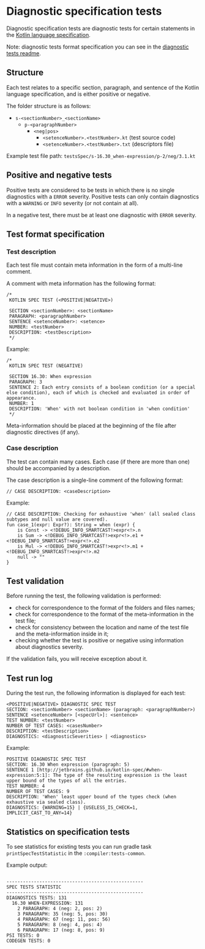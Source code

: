 # Diagnostic specification tests

Diagnostic specification tests are diagnostic tests for certain statements in the [Kotlin language specification](https://github.com/JetBrains/kotlin-spec).

Note: diagnostic tests format specification you can see in the [diagnostic tests readme](https://github.com/JetBrains/kotlin/blob/master/compiler/testData/diagnostics/ReadMe.md).

## Structure

Each test relates to a specific section, paragraph, and sentence of the Kotlin language specification, and is either positive or negative.

The folder structure is as follows:
* `s-<sectionNumber>_<sectionName>`
    * `p-<paragraphNumber>`
        * `<neg|pos>`
            * `<setenceNumber>.<testNumber>.kt` (test source code)
            * `<setenceNumber>.<testNumber>.txt` (descriptors file)

Example test file path: `testsSpec/s-16.30_when-expression/p-2/neg/3.1.kt`

## Positive and negative tests

Positive tests are considered to be tests in which there is no single diagnostics with a `ERROR` severity.
Positive tests can only contain diagnostics with a `WARNING` or `INFO` severity (or not contain at all).

In a negative test, there must be at least one diagnostic with `ERROR` severity.

## Test format specification

### Test description

Each test file must contain meta information in the form of a multi-line comment.

A comment with meta information has the following format:
```
/*
 KOTLIN SPEC TEST (<POSITIVE|NEGATIVE>)

 SECTION <sectionNumber>: <sectionName>
 PARAGRAPH: <paragraphNumber>
 SENTENCE <setenceNumber>: <setence>
 NUMBER: <testNumber>
 DESCRIPTION: <testDescription>
 */
```
Example:
```
/*
 KOTLIN SPEC TEST (NEGATIVE)

 SECTION 16.30: When expression
 PARAGRAPH: 3
 SENTENCE 2: Each entry consists of a boolean condition (or a special else condition), each of which is checked and evaluated in order of appearance.
 NUMBER: 1
 DESCRIPTION: 'When' with not boolean condition in 'when condition'
 */
```

Meta-information should be placed at the beginning of the file after diagnostic directives (if any).

### Case description

The test can contain many cases.
Each case (if there are more than one) should be accompanied by a description.

The case description is a single-line comment of the following format:
```
// CASE DESCRIPTION: <caseDescription>
```
Example:
```
// CASE DESCRIPTION: Checking for exhaustive 'when' (all sealed class subtypes and null value are covered).
fun case_1(expr: Expr?): String = when (expr) {
    is Const -> <!DEBUG_INFO_SMARTCAST!>expr<!>.n
    is Sum -> <!DEBUG_INFO_SMARTCAST!>expr<!>.e1 + <!DEBUG_INFO_SMARTCAST!>expr<!>.e2
    is Mul -> <!DEBUG_INFO_SMARTCAST!>expr<!>.m1 + <!DEBUG_INFO_SMARTCAST!>expr<!>.m2
    null -> ""
}
```

## Test validation

Before running the test, the following validation is performed:
- check for correspondence to the format of the folders and files names;
- check for correspondence to the format of the meta-information in the test file;
- check for consistency between the location and name of the test file and the meta-information inside in it;
- checking whether the test is positive or negative using information about diagnostics severity.

If the validation fails, you will receive exception about it.

## Test run log

During the test run, the following information is displayed for each test:

```
<POSITIVE|NEGATIVE> DIAGNOSTIC SPEC TEST
SECTION: <sectionNumber> <sectionName> (paragraph: <paragraphNumber>)
SENTENCE <setenceNumber> [<specUrl>]: <sentence>
TEST NUMBER: <testNumber>
NUMBER OF TEST CASES: <casesNumber>
DESCRIPTION: <testDescription>
DIAGNOSTICS: <diagnosticSeverities> | <diagnostics>
```
Example:
```
POSITIVE DIAGNOSTIC SPEC TEST
SECTION: 16.30 When expression (paragraph: 5)
SENTENCE 1 [http://jetbrains.github.io/kotlin-spec/#when-expression:5:1]: The type of the resulting expression is the least upper bound of the types of all the entries.
TEST NUMBER: 4
NUMBER OF TEST CASES: 9
DESCRIPTION: 'When' least upper bound of the types check (when exhaustive via sealed class).
DIAGNOSTICS: {WARNING=15} | {USELESS_IS_CHECK=1, IMPLICIT_CAST_TO_ANY=14}
```

## Statistics on specification tests

To see statistics for existing tests you can run gradle task `printSpecTestStatistic` in the `:compiler:tests-common`.

Example output:
```

--------------------------------------------------
SPEC TESTS STATISTIC
--------------------------------------------------
DIAGNOSTICS TESTS: 131
  16.30 WHEN-EXPRESSION: 131
    2 PARAGRAPH: 4 (neg: 2, pos: 2)
    3 PARAGRAPH: 35 (neg: 5, pos: 30)
    4 PARAGRAPH: 67 (neg: 11, pos: 56)
    5 PARAGRAPH: 8 (neg: 4, pos: 4)
    6 PARAGRAPH: 17 (neg: 8, pos: 9)
PSI TESTS: 0
CODEGEN TESTS: 0

```